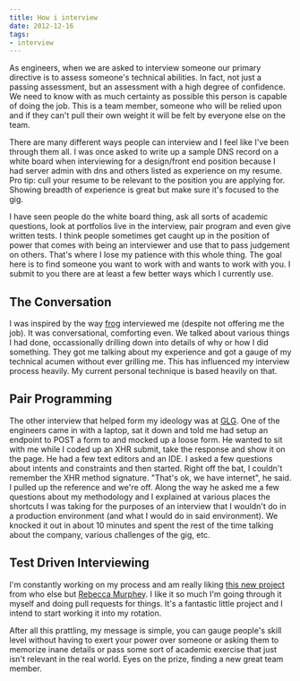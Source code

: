 ```yaml
---
title: How i interview
date: 2012-12-16
tags:
- interview
---
```

As engineers, when we are asked to interview someone our primary directive is to assess someone's technical abilities. In fact, not just a passing assessment, but an assessment with a high degree of confidence. We need to know with as much certainty as possible this person is capable of doing the job. This is a team member, someone who will be relied upon and if they can't pull their own weight it will be felt by everyone else on the team.

There are many different ways people can interview and I feel like I've been through them all. I was once asked to write up a sample DNS record on a white board when interviewing for a design/front end position because I had server admin with dns and others listed as experience on my resume. Pro tip: cull your resume to be relevant to the position you are applying for. Showing breadth of experience is great but make sure it's focused to the gig.

I have seen people do the white board thing, ask all sorts of academic questions, look at portfolios live in the interview, pair program and even give written tests. I think people sometimes get caught up in the position of power that comes with being an interviewer and use that to pass judgement on others. That's where I lose my patience with this whole thing. The goal here is to find someone you want to work with and wants to work with you. I submit to you there are at least a few better ways which I currently use.

## The Conversation

I was inspired by the way [frog](http://www.frogdesign.com/) interviewed me (despite not offering me the job). It was conversational, comforting even. We talked about various things I had done, occassionally drilling down into details of why or how I did something. They got me talking about my experience and got a gauge of my technical acumen without ever grilling me. This has influenced my interview process heavily. My current personal technique is based heavily on that.

## Pair Programming

The other interview that helped form my ideology was at [GLG](http://gersonlehrmangroup.com/). One of the engineers came in with a laptop, sat it down and told me had setup an endpoint to POST a form to and mocked up a loose form. He wanted to sit with me while I coded up an XHR submit, take the response and show it on the page. He had a few text editors and an IDE. I asked a few questions about intents and constraints and then started. Right off the bat, I couldn't remember the XHR method signature. "That's ok, we have internet", he said. I pulled up the reference and we're off. Along the way he asked me a few questions about my methodology and I explained at various places the shortcuts I was taking for the purposes of an interview that I wouldn't do in a production environment (and what I would do in said environment). We knocked it out in about 10 minutes and spent the rest of the time talking about the company, various challenges of the gig, etc.

## Test Driven Interviewing

I'm constantly working on my process and am really liking [this new project](https://github.com/rmurphey/js-assessment) from who else but [Rebecca Murphey](http://rmurphey.com). I like it so much I'm going through it myself and doing pull requests for things. It's a fantastic little project and I intend to start working it into my rotation.

After all this prattling, my message is simple, you can gauge people's skill level without having to exert your power over someone or asking them to memorize inane details or pass some sort of academic exercise that just isn't relevant in the real world. Eyes on the prize, finding a new great team member.
